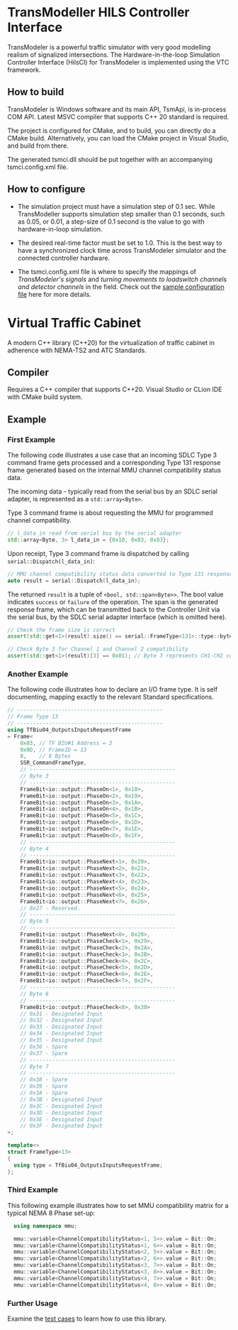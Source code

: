# TransModeller HILS Controller Interface

TransModeler is a powerful traffic simulator with very good modelling realism of signalized intersections.  The Hardware-in-the-loop Simulation Controller Interface (HilsCI) for TransModeler is implemented using the VTC framework.

## How to build

TransModeler is Windows software and its main API, TsmApi, is in-process COM API. Latest MSVC compiler that supports C++ 20 standard is required. 

The project is configured for CMake, and to build, you can directly do a CMake build.  Alternatively, you can load the CMake project in Visual Studio, and build from there.

The generated tsmci.dll should be put together with an accompanying tsmci.config.xml file.

## How to configure

- The simulation project must have a simulation step of 0.1 sec.  While TransModeller supports simulation step smaller than 0.1 seconds, such as 0.05, or 0.01, a step-size of 0.1 second is the value to go with hardware-in-loop simulation.

- The desired real-time factor must be set to 1.0. This is the best way to have a synchronized clock time across TransModeler simulator and the connected controller hardware.

- The tsmci.config.xml file is where to specify the mappings of _TransModeler's signals_ and _turning movements to loadswitch channels and detector channels_ in the field. Check out the [sample configuration file](sample/tsmci.config.xml) here for more details.


# Virtual Traffic Cabinet
A modern C++ library (C++20) for the virtualization of traffic cabinet in adherence with NEMA-TS2 and ATC Standards.

## Compiler
Requires a C++ compiler that supports C++20. Visual Studio or CLion IDE with CMake build system.

## Example

### First Example
The following code illustrates a use case that an incoming SDLC Type 3 command frame gets processed and a corresponding Type 131 response frame generated based on the internal MMU channel compatibility status data.

The incoming data - typically read from the serial bus by an SDLC serial adapter, is represented as a ```std::array<Byte>```. 

Type 3 command frame is about requesting the MMU for programmed channel compatibility. 
```cpp
// l_data_in read from serial bus by the serial adapter
std::array<Byte, 3> l_data_in = {0x10, 0x83, 0x03};
```
Upon receipt, Type 3 command frame is dispatched by calling ```serial::Dispatch(l_data_in)```:

```cpp
// MMU channel compatibility status data converted to Type 131 response frame.
auto result = serial::Dispatch(l_data_in);
```
The returned ```result``` is a tuple of ```<bool, std::span<Byte>>```.  The bool value indicates ```success``` or ```failure``` of the operation. The span is the generated response frame, which can be transmitted back to the Controller Unit via the serial bus, by the SDLC serial adapter interface (which is omitted here).
```cpp
// Check the frame size is correct
assert(std::get<1>(result).size() == serial::FrameType<131>::type::bytesize);

// Check Byte 3 for Channel 1 and Channel 2 compatibility
assert(std::get<1>(result)[3] == 0x01); // Byte 3 represents CH1-CH2 compatibility
```

### Another Example

The following code illustrates how to declare an I/O frame type.  It is self documenting, mapping exactly to the relevant Standard specifications.

```cpp
// ----------------------------------------------
// Frame Type 13
// ----------------------------------------------
using TfBiu04_OutputsInputsRequestFrame
= Frame<
    0x03, // TF BIU#1 Address = 3
    0x0D, // FrameID = 13
    8,    // 8 Bytes
    SSR_CommandFrameType,
    // ----------------------------------------------
    // Byte 3
    // ----------------------------------------------
    FrameBit<io::output::PhaseOn<1>, 0x18>,
    FrameBit<io::output::PhaseOn<2>, 0x19>,
    FrameBit<io::output::PhaseOn<3>, 0x1A>,
    FrameBit<io::output::PhaseOn<4>, 0x1B>,
    FrameBit<io::output::PhaseOn<5>, 0x1C>,
    FrameBit<io::output::PhaseOn<6>, 0x1D>,
    FrameBit<io::output::PhaseOn<7>, 0x1E>,
    FrameBit<io::output::PhaseOn<8>, 0x1F>,
    // ----------------------------------------------
    // Byte 4
    // ----------------------------------------------
    FrameBit<io::output::PhaseNext<1>, 0x20>,
    FrameBit<io::output::PhaseNext<2>, 0x21>,
    FrameBit<io::output::PhaseNext<3>, 0x22>,
    FrameBit<io::output::PhaseNext<4>, 0x23>,
    FrameBit<io::output::PhaseNext<5>, 0x24>,
    FrameBit<io::output::PhaseNext<6>, 0x25>,
    FrameBit<io::output::PhaseNext<7>, 0x26>,
    // 0x27 - Reserved.
    // ----------------------------------------------
    // Byte 5
    // ----------------------------------------------
    FrameBit<io::output::PhaseNext<8>, 0x28>,
    FrameBit<io::output::PhaseCheck<1>, 0x29>,
    FrameBit<io::output::PhaseCheck<2>, 0x2A>,
    FrameBit<io::output::PhaseCheck<3>, 0x2B>,
    FrameBit<io::output::PhaseCheck<4>, 0x2C>,
    FrameBit<io::output::PhaseCheck<5>, 0x2D>,
    FrameBit<io::output::PhaseCheck<6>, 0x2E>,
    FrameBit<io::output::PhaseCheck<7>, 0x2F>,
    // ----------------------------------------------
    // Byte 6
    // ----------------------------------------------
    FrameBit<io::output::PhaseCheck<8>, 0x30>
    // 0x31 - Designated Input
    // 0x32 - Designated Input
    // 0x33 - Designated Input
    // 0x34 - Designated Input
    // 0x35 - Designated Input
    // 0x36 - Spare
    // 0x37 - Spare
    // ----------------------------------------------
    // Byte 7
    // ----------------------------------------------
    // 0x38 - Spare
    // 0x39 - Spare
    // 0x3A - Spare
    // 0x3B - Designated Input
    // 0x3C - Designated Input
    // 0x3D - Designated Input
    // 0x3E - Designated Input
    // 0x3F - Designated Input
>;

template<>
struct FrameType<13>
{
  using type = TfBiu04_OutputsInputsRequestFrame;
};

```

### Third Example

This following example illustrates how to set MMU compatibility matrix for a typical NEMA 8 Phase set-up:
```cpp
  using namespace mmu;

  mmu::variable<ChannelCompatibilityStatus<1, 5>>.value = Bit::On;
  mmu::variable<ChannelCompatibilityStatus<1, 6>>.value = Bit::On;
  mmu::variable<ChannelCompatibilityStatus<2, 5>>.value = Bit::On;
  mmu::variable<ChannelCompatibilityStatus<2, 6>>.value = Bit::On;
  mmu::variable<ChannelCompatibilityStatus<3, 7>>.value = Bit::On;
  mmu::variable<ChannelCompatibilityStatus<3, 8>>.value = Bit::On;
  mmu::variable<ChannelCompatibilityStatus<4, 7>>.value = Bit::On;
  mmu::variable<ChannelCompatibilityStatus<4, 8>>.value = Bit::On;
```

### Further Usage

Examine the [test cases](https://github.com/wxinix/vtc/blob/master/tests/vtc_tests.cpp) to learn how to use this library.